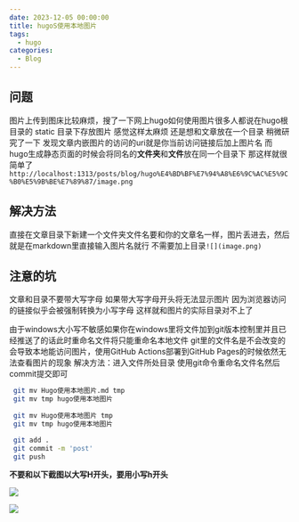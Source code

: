 ```yaml
---
date: 2023-12-05 00:00:00
title: hugoS使用本地图片
tags:
  - hugo
categories:
  - Blog
---
```


## 问题
图片上传到图床比较麻烦，搜了一下网上hugo如何使用图片很多人都说在hugo根目录的 static 目录下存放图片 感觉这样太麻烦 还是想和文章放在一个目录
稍微研究了一下
发现文章内嵌图片的访问的uri就是你当前访问链接后加上图片名 而hugo生成静态页面的时候会将同名的**文件夹**和**文件**放在同一个目录下 那这样就很简单了`http://localhost:1313/posts/blog/hugo%E4%BD%BF%E7%94%A8%E6%9C%AC%E5%9C%B0%E5%9B%BE%E7%89%87/image.png`

## 解决方法
直接在文章目录下新建一个文件夹文件名要和你的文章名一样，图片丢进去，然后就是在markdown里直接输入图片名就行 不需要加上目录`![](image.png)`

## 注意的坑
文章和目录不要带大写字母 如果带大写字母开头将无法显示图片 因为浏览器访问的链接似乎会被强制转换为小写字母 这样就和图片的实际目录对不上了

由于windows大小写不敏感如果你在windows里将文件加到git版本控制里并且已经推送了的话此时重命名文件将只能重命名本地文件 git里的文件名是不会改变的
会导致本地能访问图片，使用GitHub Actions部署到GitHub Pages的时候依然无法查看图片的现象
解决方法：进入文件所处目录 使用git命令重命名文件名然后commit提交即可

```bash
 git mv Hugo使用本地图片.md tmp
 git mv tmp hugo使用本地图片
 
 git mv Hugo使用本地图片 tmp
 git mv tmp hugo使用本地图片

 git add .
 git commit -m 'post'
 git push
```

**不要和以下截图以大写H开头，要用小写h开头**

![](image.png)

![](image2.png)